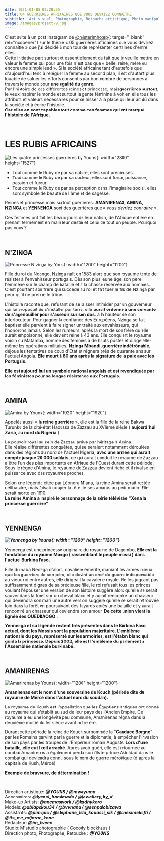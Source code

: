 ```yaml
---
date: 2021-01-05 02:20:35
title: 04 GUERRIERES AFRICAINES QUE VOUS DEVRIEZ CONNAITRE
subtitle: 'Art visuel, Photographie, Retouche artistique, Photo manipulation '
image: /images/project-9.jpg
---
```

C'est suite &agrave; un post Instagram de&nbsp;[@misterimhotep](https://www.instagram.com/misterimhotep){: target="_blank" rel="noopener"} sur le th&egrave;me &laquo; 05 guerri&egrave;res africaines que vous devriez conna&icirc;tre &raquo; que j'ai décidé &agrave; mon tour de représenter certaines d'entre elles.&nbsp;<br>Cette initiative part surtout et essentiellement du fait que je veuille mettre en valeur la femme qui pour une fois n'est pas que &laquo; belle, reine, m&egrave;re ou encore une simple lead &raquo;. Si la société africaine tant d'autrefois que d'aujourd'hui tend &agrave; reléguer la femme au second plan, il est d'autant plus louable de saluer les efforts consentis par bon nombre de personnes &agrave; travers le monde pour **une égalité du genre**.&nbsp;<br>Par l'histoire de ces différentes reines et princesse, mais**guerri&egrave;res surtout**, le veux inspirer le monde et surtout la gente féminine &agrave; voir en elle tous les attributs et valeurs nécessaires pour se hisser &agrave; la place qui leur ait d&ucirc; dans la société et &agrave; écrire l'histoire.&nbsp;<br>**Car elles en sont capables tout comme ces femmes qui ont marqué l'histoire de l'Afrique.&nbsp;**

&nbsp;

# LES RUBIS AFRICAINS

![Les quatre princesses guerrières by Youns](/images/4-guerrieres.jpg "Les Rubis Africains Ⓒ Youns, Mai 2022"){: width="2800" height="1527"}

* Tout comme le Ruby de par sa nature, elles sont précieuses.
* Tout comme le Ruby de par sa couleur, elles sont force, puissance, passion et fureur.
* Tout comme le Ruby de par sa perception dans l'imaginaire social, elles sont symbole de beauté de l'&acirc;me et de sagesse.

Reines et princesse mais surtout guerri&egrave;res. **AMANIRENAS, AMINA, NZINGA** et&nbsp;**YENNENGA** sont des guerri&egrave;res que &laquo; *vous devriez connaitre* &raquo;.

Ces femmes ont fait les beaux jours de leur nation, de l'Afrique enti&egrave;re en prenant fermement en main leur destin et celui de tout un peuple. Pourquoi pas vous ?&nbsp;

&nbsp;

## **N'ZINGA**

![Princesse N'zinga by Yous](/images/nzinga.jpg "N'Zinga Ⓒ Youns, Mai 2022"){: width="1200" height="1200"}

Fille du roi du Ndongo, Nzinga na&icirc;t en 1583 alors que son royaume tente de résister &agrave; l'envahisseur portugais. D&egrave;s son plus jeune &acirc;ge, son p&egrave;re l'emm&egrave;ne sur le champ de bataille et &agrave; la chasse réservée aux hommes. C'est pourtant son fr&egrave;re qui succ&egrave;de au roi et fait tuer le fils de Nzinga par peur qu'il ne prenne le tr&ocirc;ne.&nbsp;

L'histoire raconte que, refusant de se laisser intimider par un gouverneur qui lui proposait de s'installer par terre, elle **aurait ordonné &agrave; une servante de s'agenouiller pour s'asseoir sur son dos**. &agrave; la hauteur de son interlocuteur. Pour gagner la confiance des Européens, Nzinga se fait baptiser elle parvient &agrave; faire signer un traité aux envahisseurs, qui l'honorons jamais. Selon les rumeurs, apr&egrave;s la mort de son fr&egrave;re qu'elle aurait empoisonné, elle devient reine &agrave; 43 ans. Elle conquiert le royaume voisin du Matamba, nomme des femmes &agrave; de hauts postes et dirige elle-m&ecirc;me les opérations militaires. **Nzinga Mbandi, guerri&egrave;re indétr&ocirc;nable**, déjoue les tentatives de coup d'Etat et régnera pr&egrave;s de quarante ans sur l'actuel Angola. **Elle meurt &agrave; 80 ans apr&egrave;s la signature de la paix avec les Portugais.**&nbsp;

**Elle est aujourd'hui un symbole national angolais et est revendiquée par les féministes pour sa longue résistance aux Portugais.&nbsp;**

&nbsp;

## AMINA

![Amina by Youns](/images/amina.jpg "Amina  Ⓒ Youns, Mai 2022"){: width="1920" height="1920"}

Appelée aussi &laquo; **la reine guerri&egrave;re** &raquo;, elle est la fille de la reine Bakwa Turunku de la cité-état Haoussa de Zazzau au XVl&egrave;me si&egrave;cle ( **aujourd'hui Zaria, au nord du Nigeria** )

Le pouvoir royal au sein de Zazzau arrive par héritage &agrave; Amina.&nbsp;<br>Elle réalise différentes conqu&ecirc;tes, qui se seraient notamment déroulées dans des régions du nord de l'actuel Nigeria, **avec une armée qui aurait compté jusque 20 000 soldats**, ce qui aurait conduit le royaume de Zazzau &agrave; &ecirc;tre l'un des plus importants en Afrique de l'Ouest durant cette période. Sous le r&egrave;gne d'Amina, le royaume de Zazzau devient riche et il rivalise en puissance avec des royaumes proches.&nbsp;

Selon une légende citée par Léonora M'ana, la reine Amina serait restée célibataire, mais faisait couper la t&ecirc;te de ses amants au petit matin. Elle serait morte en 1610.&nbsp;<br>**La reine Amina a inspiré le personnage de la série télévisée "Xena la princesse guerri&egrave;re"**

&nbsp;

## YENNENGA

***![Yennenga by Youns](/images/yennenga.jpg "Yennenga Ⓒ Youns, Mai 2022"){: width="1200" height="1200"}***

Yennenga est une princesse originaire du royaume de Dagombo, **Elle est la fondatrice du royaume Moogo ( rassemblant le peuple mossi ) dans l'actuel Burkina Faso.&nbsp;**

Fille du naba Nedega d'alors, cavali&egrave;re émérite, maniant les armes mieux que les guerriers de son p&egrave;re, elle devint un chef de guerre indispensable au vieux roi entre autres, elle dirigeait la cavalerie royale. Ne les jugeant pas suffisamment dignes de sa précieuse fille, le roi refusait tous les princes voulant l'épouser une version de son histoire sugg&egrave;re alors qu'elle se serait sauver dans la foret sur un cheval blanc et y aurait rencontré un chasseur qui deviendra son mari une autre version sugg&egrave;re qu'elle se serait retrouvée loin dans la for&ecirc;t en poursuivant des fuyards apr&egrave;s une bataille et y aurait rencontré un chasseur qui deviendra son amour. **De cette union vient la lignée des OUEDRAOGO**&nbsp;.

**Yennenga et sa légende restent tr&egrave;s présentes dans le Burkina Faso actuel, dont les Mossis sont la population majoritaire. L'embl&egrave;me nationale du pays, représenté sur les armoiries, est l'étalon blanc qui guida la princesse. Depuis 2002, elle est l'embl&egrave;me du parlement &agrave; l'Assemblée nationale burkinabé.&nbsp;**

&nbsp;

## **AMANIRENAS**

![Amanirenas by Youns](/images/amanirenas.jpg "Amanirenas Ⓒ Youns, Mai 2022"){: width="1200" height="1200"}

**Amanirenas est le nom d'une souveraine de Kouch (période dite du royaume de Méroé dans l'actuel nord du soudan).&nbsp;**

Le royaume de Koush est l'appellation que les &Eacute;gyptiens antiques ont donné au royaume qui s'établit au sud de leur pays d&egrave;s l'Ancien Empire. Ce royaume a eu une longévité peu commune, Amanirenas régna dans la deuxi&egrave;me moitié du ler si&egrave;cle avant notre &egrave;re.&nbsp;

Durant cette période la reine de Kouch surnommée la "**Candace Borgne**" par les Romains parvint par la guerre et la diplomatie, &agrave; emp&ecirc;cher l'invasion de son pays par les troupes de l'Empereur romain Auguste. **Lors d'une bataille, elle eut l'œil arraché**. Apr&egrave;s avoir guéri, elle est retournée au combat Amanirenas a également perdu son fils le prince Akinidad dans le combat qui deviendra connu sous le nom de guerre méroïtique (d'apr&egrave;s la capitale de Kush, Méroé)&nbsp;

**Exemple de bravoure, de détermination \!&nbsp;**

&nbsp;

Direction artistique:&nbsp;***@YOUNS / @mwayuma***<br>Accessoires:&nbsp;***@lyanel\_handmade / @jewellery\_by\_d***<br>Make-up Artists: ***@anemaswork / @kadhykoro***<br>Models: ***@ablapokou34 / @bvvnana / @senpaiobizawa***<br>Assistants: ***@pimiipic / @stephane\_lela\_kouassi\_slk / @onesimekofti / @its\_me\_adjaraa\_kone***<br>Rédacteur: ***@im\_kveen***&nbsp;<br>Studio: M'studio photographie ( Cocody blockhaus )&nbsp;<br>Direction photo, Photographe, Retouche : ***@YOUNS***<br>&nbsp;